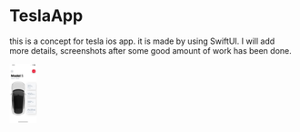 # TeslaApp
this is a concept for tesla ios app. it is made by using SwiftUI.
I will add more details, screenshots after some good amount of work has been done.


<img src="TeslaNew/GithubAssets/HomePage.png" width="48">

